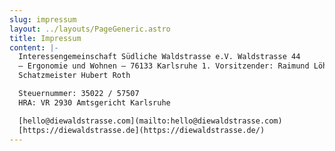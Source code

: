 ```yaml
---
slug: impressum
layout: ../layouts/PageGeneric.astro
title: Impressum
content: |-
  Interessengemeinschaft Südliche Waldstrasse e.V. Waldstrasse 44
  – Ergonomie und Wohnen – 76133 Karlsruhe 1. Vorsitzender: Raimund Löhr
  Schatzmeister Hubert Roth

  Steuernummer: 35022 / 57507
  HRA: VR 2930 Amtsgericht Karlsruhe

  [hello@diewaldstrasse.com](mailto:hello@diewaldstrasse.com)
  [https://diewaldstrasse.de](https://diewaldstrasse.de/)
---
```

